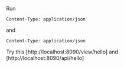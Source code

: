 Run
```GET view/hello
Content-Type: application/json
```

and
```GET/api/hello
Content-Type: application/json
```

Try this [http://localhost:8090/view/hello] and [http://localhost:8090/api/hello]
